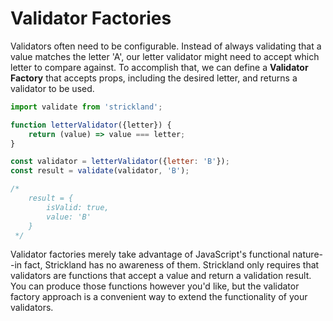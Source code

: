 # Validator Factories

Validators often need to be configurable. Instead of always validating that a value matches the letter 'A', our letter validator might need to accept which letter to compare against. To accomplish that, we can define a **Validator Factory** that accepts props, including the desired letter, and returns a validator to be used.

``` jsx
import validate from 'strickland';

function letterValidator({letter}) {
    return (value) => value === letter;
}

const validator = letterValidator({letter: 'B'});
const result = validate(validator, 'B');

/*
    result = {
        isValid: true,
        value: 'B'
    }
 */
```

Validator factories merely take advantage of JavaScript's functional nature--in fact, Strickland has no awareness of them. Strickland only requires that validators are functions that accept a value and return a validation result. You can produce those functions however you'd like, but the validator factory approach is a convenient way to extend the functionality of your validators.
